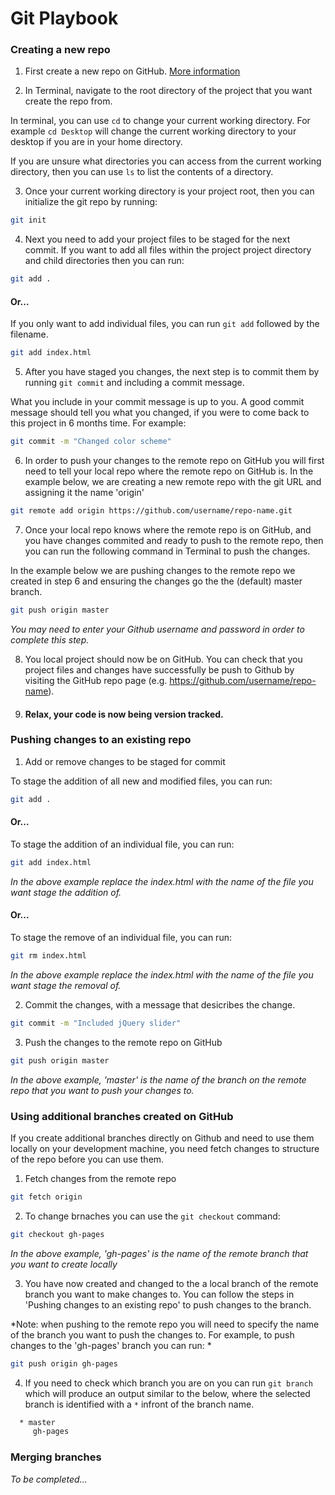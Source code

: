 # Git Playbook

### Creating a new repo
1. First create a new repo on GitHub. [More information](https://help.github.com/articles/create-a-repo)

2. In Terminal, navigate to the root directory of the project that you want create the repo from. 
    
  In terminal, you can use `cd` to change your current working directory. For example `cd Desktop` will change the current working directory to your desktop if you are in your home directory. 
    
  If you are unsure what directories you can access from the current working directory, then you can use `ls` to list the contents of a directory.

3. Once your current working directory is your project root, then you can initialize the git repo by running: 
```sh
git init
```

4. Next you need to add your project files to be staged for the next commit. If you want to add all files within the project project directory and child directories then you can run:
```sh
git add .
```
#### Or...
If you only want to add individual files, you can run `git add` followed by the filename. 
```sh
git add index.html
```

5. After you have staged you changes, the next step is to commit them by running `git commit` and including a commit message. 

  What you include in your commit message is up to you. A good commit message should tell you what you changed, if you were to come back to this project in 6 months time. For example:
```sh
git commit -m "Changed color scheme"
```

6. In order to push your changes to the remote repo on GitHub you will first need to tell your local repo where the remote repo on GitHub is. In the example below, we are creating a new remote repo with the git URL and assigning it the name 'origin'
```sh
git remote add origin https://github.com/username/repo-name.git
```

7. Once your local repo knows where the remote repo is on GitHub, and you have changes commited and ready to push to the remote repo, then you can run the following command in Terminal to push the changes. 
  
  In the example below we are pushing changes to the remote repo we created in step 6 and ensuring the changes go the the (default) master branch.
```sh
git push origin master
```
*You may need to enter your Github username and password in order to complete this step.*

8. You local project should now be on GitHub. You can check that you project files and changes have successfully be push to Github by visiting the GitHub repo page (e.g. https://github.com/username/repo-name). 

9. #### Relax, your code is now being version tracked.

### Pushing changes to an existing repo
1. Add or remove changes to be staged for commit

  To stage the addition of all new and modified files, you can run:
  ```sh
  git add .
  ```
  #### Or...
  To stage the addition of an individual file, you can run:
  ```sh
  git add index.html
  ```
  *In the above example replace the index.html with the name of the file you want stage the addition of.*
  #### Or...
  To stage the remove of an individual file, you can run:
  ```sh
  git rm index.html
  ``` 
  *In the above example replace the index.html with the name of the file you want stage the removal of.*
  
2. Commit the changes, with a message that desicribes the change.
  ```sh
  git commit -m "Included jQuery slider"
  ```

3. Push the changes to the remote repo on GitHub
  ```sh
  git push origin master
  ```
  *In the above example, 'master' is the name of the branch on the remote repo that you want to push your changes to.*

### Using additional branches created on GitHub
If you create additional branches directly on Github and need to use them locally on your development machine, you need fetch changes to structure of the repo before you can use them.
1. Fetch changes from the remote repo
```sh
git fetch origin
```

2. To change brnaches you can use the `git checkout` command:
```sh
git checkout gh-pages
```
*In the above example, 'gh-pages' is the name of the remote branch that you want to create locally*

3. You have now created and changed to the a local branch of the remote branch you want to make changes to. You can follow the steps in 'Pushing changes to an existing repo' to push changes to the branch.

  *Note: when pushing to the remote repo you will need to specify the name of the branch you want to push the changes to. For example, to push changes to the 'gh-pages' branch you can run: *
  ```sh
  git push origin gh-pages
  ```

4. If you need to check which branch you are on you can run `git branch` which will produce an output similar to the below, where the selected branch is identified with a `*` infront of the branch name.
```sh
  * master
     gh-pages
```

### Merging branches
*To be completed...*